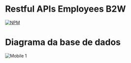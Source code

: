 # Restful APIs Employees B2W
[![NPM](https://img.shields.io/npm/l/react)](https://github.com/devsuperior/sds1-wmazoni/blob/master/LICENSE) 

# Diagrama da base de dados
![Mobile 1](https://github.com/davijuvino/digital/blob/main/assets/diagrama_base.png)
